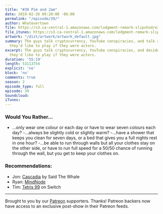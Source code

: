 ```yaml
---
title: "#39 Pim and Jam"
date: 2019-02-26 09:20:00 -06:00
permalink: "/episode/39/"
author: Whatevertown
file: https://s3.ca-central-1.amazonaws.com/lodgment-remark-slipshod/e39.mp3
file_itunes: https://s3.ca-central-1.amazonaws.com/lodgment-remark-slipshod/e39.m4a
artwork: "/dist/artwork/artwork_default.jpg"
summary: The guys talk cryptocurrency, YouTube conspiracies, and talk about what role
  they'd like to play if they were actors.
excerpt: The guys talk cryptocurrency, YouTube conspiracies, and decide what role
  they'd like to play if they were actors.
duration: '55:19'
length: 53113754
explicit: 'no'
block: 'no'
comments: true
season: 2
episode_type: full
episode: 39
Soundcloud: 
iTunes: 
---
```


### Would You Rather…
- …​only wear one colour or each day or have to wear seven colours each day?
-…​always be slightly cold or slightly warm?
-…​have a shower that keeps you clean for seven days, or a bed that gives you a full nights rest in one hour?
-…​be able to run through walls but all your clothes stay on the other side, or have to run full speed for a 50/50 chance of running through the wall, but you get to keep your clothes on.

### Recommendations:
- Jon: [Cascadia](https://open.spotify.com/album/05yItt2HnvymtxET3YJHlm?si=pZEbyesERf6EuuF4uEwL5w) by Said The Whale
- Ryan: [MindNode](https://mindnode.com)
- Tim: [Tetris 99](https://www.nintendo.com/games/detail/tetris-99-switch) on Switch

---

Brought to you by our [Patreon](https://www.patreon.com/whatevertown) supporters. Thanks! Patreon backers now have access to an exclusive post-show in their Patreon feeds.
